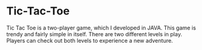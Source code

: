 # Tic-Tac-Toe
Tic Tac Toe is a two-player game, which I developed in JAVA. This game is trendy and fairly simple in itself. There are two different levels in play. Players can check out both levels to experience a new adventure.
